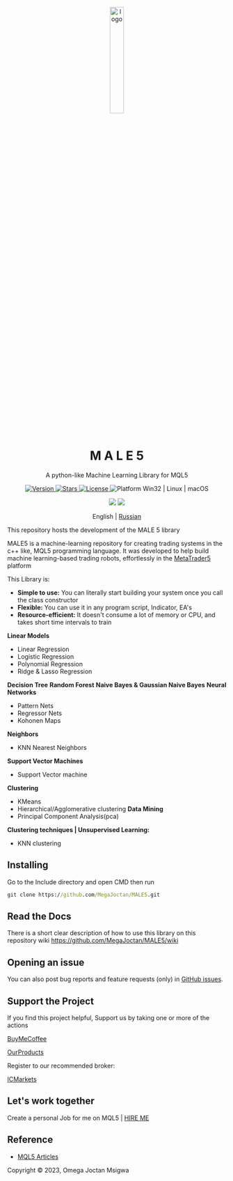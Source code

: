 <p align="center">
  <img width="25%" align="center" src="https://github.com/MegaJoctan/MALE5/assets/65341461/5a903238-921d-4f09-8e27-1847d4052af3" alt="logo">
</p>
<h1 align="center">
  M A L E 5
</h1>
<p align="center">
 A python-like Machine Learning Library for MQL5
</p>

<p align="center">
  <a href="https://github.com/MegaJoctan/MALE5/releases" target="_blank">
    <img src="https://img.shields.io/github/v/release/MegaJoctan/MALE5?color=%2334D058&label=Version" alt="Version">
  </a>

  <a href="https://github.com/MegaJoctan/MALE5/stargazers">
    <img src="https://img.shields.io/github/stars/MegaJoctan/MALE5?color=brightgreen&label=Stars" alt="Stars"/>
  </a>

  <a href="https://github.com/MegaJoctan/MALE5/blob/main/LICENSE">
    <img src="https://img.shields.io/github/license/MegaJoctan/MALE5?color=blue" alt="License"/>
  </a>

  <a>
    <img src="https://img.shields.io/badge/Platform-Win32%20|%20Linux%20|%20macOS-blue?color=blue" alt="Platform Win32 | Linux | macOS"/>
  </a>

</p>

<p align="center">
  <a href="https://discord.gg/2qgcadfgrx" style="text-decoration:none">
    <img src="https://img.shields.io/badge/Discord-%237289DA?style=flat&logo=discord"/>
  </a>
  <a href="https://t.me/fxalgebra_discussion" style="text-decoration:none">
    <img src="https://img.shields.io/badge/Telegram-%232CA5E0?style=flat&logo=telegram"/>
  </a>
</p>

<p align="center">
English | <a href="docs/README_russian.md">Russian</a> 
</p>

This repository hosts the development of the MALE 5 library

MALE5 is a machine-learning repository for creating trading systems in the c++ like, MQL5 programming language.
It was developed to help build machine learning-based trading robots, effortlessly in the [MetaTrader5](https://www.metatrader5.com/en/automated-trading/metaeditor) platform

This Library is:

-   **Simple to use:** You can literally start building your system once you call the class constructor
-   **Flexible:** You can use it in any program script, Indicator, EA's
-   **Resource-efficient:** It doesn't consume a lot of memory or CPU, and takes short time intervals to train

**Linear Models**

- Linear Regression
- Logistic Regression
- Polynomial Regression
- Ridge & Lasso Regression

**Decision Tree**
**Random Forest**
**Naive Bayes & Gaussian Naive Bayes**
**Neural Networks**

- Pattern Nets
- Regressor Nets
- Kohonen Maps

**Neighbors**
- KNN Nearest Neighbors

**Support Vector Machines**
- Support Vector machine

**Clustering**
- KMeans 
- Hierarchical/Agglomerative clustering
**Data Mining**
- Principal Component Analysis(pca)

**Clustering techniques | Unsupervised Learning:**

-   KNN clustering 

## Installing 

Go to the Include directory and open CMD then run
``` cmd  
git clone https://github.com/MegaJoctan/MALE5.git
```

## Read the Docs
There is a short clear description of how to use this library on this repository wiki https://github.com/MegaJoctan/MALE5/wiki

## Opening an issue
You can also post bug reports and feature requests (only) in [GitHub issues](https://github.com/MegaJoctan/MALE5/issues).

## Support the Project
If you find this project helpful, Support us by taking one or more of the actions

[BuyMeCoffee](https://www.buymeacoffee.com/omegajoctan)

[OurProducts](https://www.mql5.com/en/users/omegajoctan/seller)

Register to our recommended broker:

[ICMarkets](https://icmarkets.com/?camp=74639)

## Let's work together
Create a personal Job for me on MQL5 | [HIRE ME](https://www.mql5.com/en/job/new?prefered=omegajoctan)

## Reference
* [MQL5 Articles](https://www.mql5.com/en/users/omegajoctan/publications)

Copyright © 2023, Omega Joctan Msigwa
